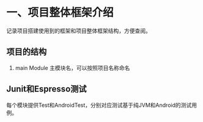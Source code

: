 # 一、项目整体框架介绍
记录项目搭建使用到的框架和项目整体框架结构，方便查阅。

## 项目的结构
1. main Module
主模块名，可以按照项目名称命名




## Junit和Espresso测试
每个模块提供Test和AndroidTest，分别对应测试基于纯JVM和Android的测试用例。

